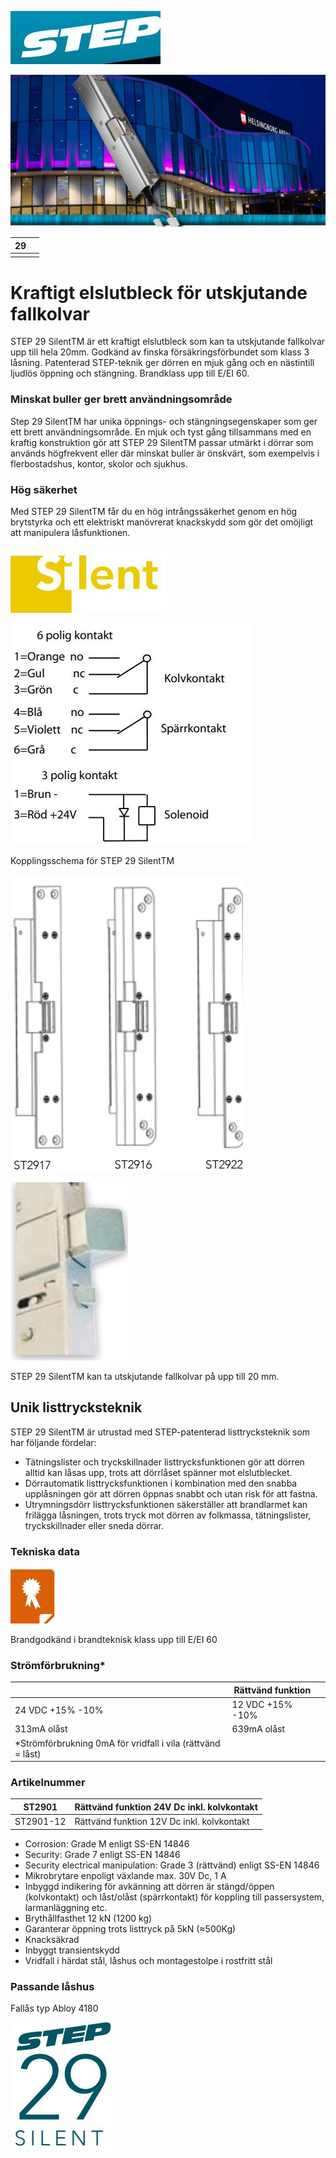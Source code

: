 ![](_page_0_Picture_0.jpeg)

![](_page_0_Picture_2.jpeg)

| 29 |  |
|----|--|
|    |  |

# Kraftigt elslutbleck för utskjutande fallkolvar

STEP 29 SilentTM är ett kraftigt elslutbleck som kan ta utskjutande fallkolvar upp till hela 20mm. Godkänd av finska försäkringsförbundet som klass 3 låsning. Patenterad STEP-teknik ger dörren en mjuk gång och en nästintill ljudlös öppning och stängning. Brandklass upp till E/EI 60.

### Minskat buller ger brett användningsområde

Step 29 SilentTM har unika öppnings- och stängningsegenskaper som ger ett brett användningsområde. En mjuk och tyst gång tillsammans med en kraftig konstruktion gör att STEP 29 SilentTM passar utmärkt i dörrar som används högfrekvent eller där minskat buller är önskvärt, som exempelvis i flerbostadshus, kontor, skolor och sjukhus.

### Hög säkerhet

Med STEP 29 SilentTM får du en hög intrångssäkerhet genom en hög brytstyrka och ett elektriskt manövrerat knackskydd som gör det omöjligt att manipulera låsfunktionen.

![](_page_0_Picture_10.jpeg)

![](_page_1_Figure_0.jpeg)

Kopplingsschema för STEP 29 SilentTM

![](_page_1_Figure_2.jpeg)

![](_page_1_Picture_3.jpeg)

STEP 29 SilentTM kan ta utskjutande fallkolvar på upp till 20 mm.

## Unik listtrycksteknik

STEP 29 SilentTM är utrustad med STEP-patenterad listtrycksteknik som har följande fördelar:

- Tätningslister och tryckskillnader listtrycksfunktionen gör att dörren alltid kan låsas upp, trots att dörrlåset spänner mot elslutblecket.
- Dörrautomatik listtrycksfunktionen i kombination med den snabba upplåsningen gör att dörren öppnas snabbt och utan risk för att fastna.
- Utrymningsdörr listtrycksfunktionen säkerställer att brandlarmet kan frilägga låsningen, trots tryck mot dörren av folkmassa, tätningslister, tryckskillnader eller sneda dörrar.

### Tekniska data

![](_page_1_Picture_11.jpeg)

Brandgodkänd i brandteknisk klass upp till E/EI 60

### Strömförbrukning*

|                                                             | Rättvänd funktion |  |
|-------------------------------------------------------------|-------------------|--|
| 24 VDC +15% -10%                                            | 12 VDC +15% -10%  |  |
| 313mA olåst                                                 | 639mA olåst       |  |
| *Strömförbrukning 0mA för vridfall i vila (rättvänd = låst) |                   |  |

### Artikelnummer

| ST2901    | Rättvänd funktion 24V Dc inkl. kolvkontakt |
|-----------|--------------------------------------------|
| ST2901-12 | Rättvänd funktion 12V Dc inkl. kolvkontakt |

- Corrosion: Grade M enligt SS-EN 14846
- Security: Grade 7 enligt SS-EN 14846
- Security electrical manipulation: Grade 3 (rättvänd) enligt SS-EN 14846
- Mikrobrytare enpoligt växlande max. 30V Dc, 1 A
- Inbyggd indikering för avkänning att dörren är stängd/öppen (kolvkontakt) och låst/olåst (spärrkontakt) för koppling till passersystem, larmanläggning etc.
- Brythållfasthet 12 kN (1200 kg)
- Garanterar öppning trots listtryck på 5kN (≈500Kg)
- Knacksäkrad
- Inbyggt transientskydd
- Vridfall i härdat stål, låshus och montagestolpe i rostfritt stål

### Passande låshus

Fallås typ Abloy 4180

![](_page_1_Picture_29.jpeg)